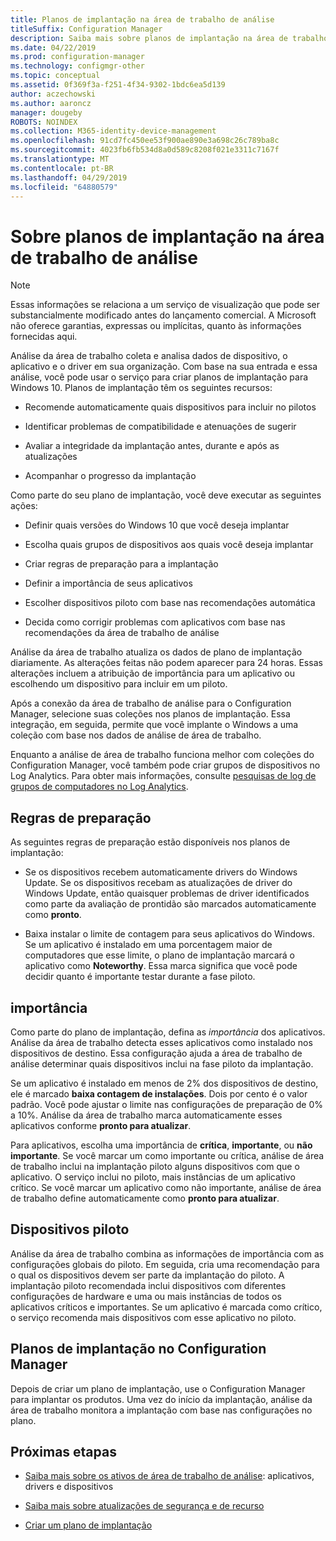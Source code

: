 ```yaml
---
title: Planos de implantação na área de trabalho de análise
titleSuffix: Configuration Manager
description: Saiba mais sobre planos de implantação na área de trabalho de análise.
ms.date: 04/22/2019
ms.prod: configuration-manager
ms.technology: configmgr-other
ms.topic: conceptual
ms.assetid: 0f369f3a-f251-4f34-9302-1bdc6ea5d139
author: aczechowski
ms.author: aaroncz
manager: dougeby
ROBOTS: NOINDEX
ms.collection: M365-identity-device-management
ms.openlocfilehash: 91cd7fc450ee53f900ae890e3a698c26c789ba8c
ms.sourcegitcommit: 4023fb6fb534d8a0d589c8208f021e3311c7167f
ms.translationtype: MT
ms.contentlocale: pt-BR
ms.lasthandoff: 04/29/2019
ms.locfileid: "64880579"
---
```

# <a name="about-deployment-plans-in-desktop-analytics"></a>Sobre planos de implantação na área de trabalho de análise

> [!Note]  
> Essas informações se relaciona a um serviço de visualização que pode ser substancialmente modificado antes do lançamento comercial. A Microsoft não oferece garantias, expressas ou implícitas, quanto às informações fornecidas aqui.  

Análise da área de trabalho coleta e analisa dados de dispositivo, o aplicativo e o driver em sua organização. Com base na sua entrada e essa análise, você pode usar o serviço para criar planos de implantação para Windows 10. Planos de implantação têm os seguintes recursos:  

- Recomende automaticamente quais dispositivos para incluir no pilotos  

- Identificar problemas de compatibilidade e atenuações de sugerir  

- Avaliar a integridade da implantação antes, durante e após as atualizações  

- Acompanhar o progresso da implantação  

Como parte do seu plano de implantação, você deve executar as seguintes ações:  

- Definir quais versões do Windows 10 que você deseja implantar  

- Escolha quais grupos de dispositivos aos quais você deseja implantar  

- Criar regras de preparação para a implantação  

- Definir a importância de seus aplicativos  

- Escolher dispositivos piloto com base nas recomendações automática  

- Decida como corrigir problemas com aplicativos com base nas recomendações da área de trabalho de análise  

Análise da área de trabalho atualiza os dados de plano de implantação diariamente. As alterações feitas não podem aparecer para 24 horas. Essas alterações incluem a atribuição de importância para um aplicativo ou escolhendo um dispositivo para incluir em um piloto.  

Após a conexão da área de trabalho de análise para o Configuration Manager, selecione suas coleções nos planos de implantação. Essa integração, em seguida, permite que você implante o Windows a uma coleção com base nos dados de análise de área de trabalho.

Enquanto a análise de área de trabalho funciona melhor com coleções do Configuration Manager, você também pode criar grupos de dispositivos no Log Analytics. Para obter mais informações, consulte [pesquisas de log de grupos de computadores no Log Analytics](https://docs.microsoft.com/azure/log-analytics/log-analytics-computer-groups).



## <a name="readiness-rules"></a>Regras de preparação

As seguintes regras de preparação estão disponíveis nos planos de implantação:

- Se os dispositivos recebem automaticamente drivers do Windows Update. Se os dispositivos recebam as atualizações de driver do Windows Update, então quaisquer problemas de driver identificados como parte da avaliação de prontidão são marcados automaticamente como **pronto**.  

- Baixa instalar o limite de contagem para seus aplicativos do Windows. Se um aplicativo é instalado em uma porcentagem maior de computadores que esse limite, o plano de implantação marcará o aplicativo como **Noteworthy**. Essa marca significa que você pode decidir quanto é importante testar durante a fase piloto.  



## <a name="importance"></a>importância

Como parte do plano de implantação, defina as *importância* dos aplicativos. Análise da área de trabalho detecta esses aplicativos como instalado nos dispositivos de destino. Essa configuração ajuda a área de trabalho de análise determinar quais dispositivos inclui na fase piloto da implantação.

Se um aplicativo é instalado em menos de 2% dos dispositivos de destino, ele é marcado **baixa contagem de instalações**. Dois por cento é o valor padrão. Você pode ajustar o limite nas configurações de preparação de 0% a 10%. Análise da área de trabalho marca automaticamente esses aplicativos conforme **pronto para atualizar**.  

Para aplicativos, escolha uma importância de **crítica**, **importante**, ou **não importante**. Se você marcar um como importante ou crítica, análise de área de trabalho inclui na implantação piloto alguns dispositivos com que o aplicativo. O serviço inclui no piloto, mais instâncias de um aplicativo crítico. Se você marcar um aplicativo como não importante, análise de área de trabalho define automaticamente como **pronto para atualizar**.



## <a name="pilot-devices"></a>Dispositivos piloto

Análise da área de trabalho combina as informações de importância com as configurações globais do piloto. Em seguida, cria uma recomendação para o qual os dispositivos devem ser parte da implantação do piloto. A implantação piloto recomendada inclui dispositivos com diferentes configurações de hardware e uma ou mais instâncias de todos os aplicativos críticos e importantes. Se um aplicativo é marcada como crítico, o serviço recomenda mais dispositivos com esse aplicativo no piloto.



## <a name="deployment-plans-in-configuration-manager"></a>Planos de implantação no Configuration Manager

Depois de criar um plano de implantação, use o Configuration Manager para implantar os produtos. Uma vez do início da implantação, análise da área de trabalho monitora a implantação com base nas configurações no plano.


## <a name="next-steps"></a>Próximas etapas

- [Saiba mais sobre os ativos de área de trabalho de análise](/sccm/desktop-analytics/about-assets): aplicativos, drivers e dispositivos  

- [Saiba mais sobre atualizações de segurança e de recurso](/sccm/desktop-analytics/about-updates)  

- [Criar um plano de implantação](/sccm/desktop-analytics/create-deployment-plans)  
